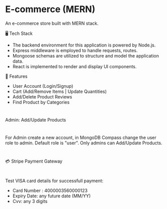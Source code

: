 # E-commerce (MERN) #

An e-commerce store built with MERN stack.

🖥️ Tech Stack
- The backend environment for this application is powered by Node.js.
- Express middleware is employed to handle requests, routes.
- Mongoose schemas are utilized to structure and model the application data.
- React is implemented to render and display UI components.

🚀 Features
- User Account (Login/Signup)
- Cart (Add/Remove Items | Update Quantities)
- Add/Delete Product Reviews
- Find Product by Categories

#
Admin: Add/Update Products
#
For Admin create a new account, in MongoDB Compass change the user role to admin. Default role is "user".
Only admins can Add/Update Products.

#
💳 Stripe Payment Gateway
#
Test VISA card details for successfull payment:
- Card Number : 4000003560000123
- Expiry Date: any future date (MM/YY)
- Cvv: any 3 digits
